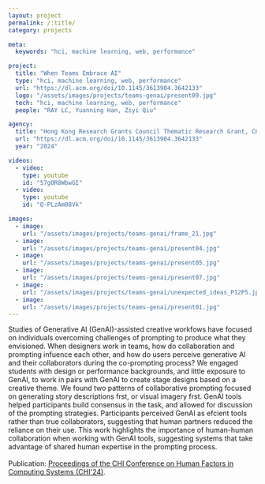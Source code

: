 ```yaml
---
layout: project
permalink: /:title/
category: projects

meta:
  keywords: "hci, machine learning, web, performance"

project:
  title: "When Teams Embrace AI"
  type: "hci, machine learning, web, performance"
  url: "https://dl.acm.org/doi/10.1145/3613904.3642133"
  logo: "/assets/images/projects/teams-genai/present09.jpg"
  tech: "hci, machine learning, web, performance"
  people: "RAY LC, Yuanning Han, Ziyi Qiu"

agency:
  title: "Hong Kong Research Grants Council Thematic Research Grant, CHI"
  url: "https://dl.acm.org/doi/10.1145/3613904.3642133"
  year: "2024"

videos:
  - video:
    type: youtube
    id: "57gOR8WbwGI"
  - video:
    type: youtube
    id: "Q-PLzAm08Vk"

images:
  - image:
    url: "/assets/images/projects/teams-genai/frame_21.jpg"
  - image:
    url: "/assets/images/projects/teams-genai/present04.jpg"
  - image:
    url: "/assets/images/projects/teams-genai/present05.jpg"
  - image:
    url: "/assets/images/projects/teams-genai/present07.jpg"
  - image:
    url: "/assets/images/projects/teams-genai/unexpected_ideas_P12P5.jpg"
  - image:
    url: "/assets/images/projects/teams-genai/present01.jpg"
---
```

<p>
Studies of Generative AI (GenAI)-assisted creative workfows have focused on individuals overcoming challenges of prompting to produce what they envisioned. When designers work in teams, how do collaboration and prompting infuence each other, and how do users perceive generative AI and their collaborators during the co-prompting process? We engaged students with design or performance backgrounds, and little exposure to GenAI, to work in pairs with GenAI to create stage designs based on a creative theme. We found two patterns of collaborative prompting focused on generating story descriptions frst, or visual imagery frst. GenAI tools helped participants build consensus in the task, and allowed for discussion of the prompting strategies. Participants perceived GenAI as efcient tools rather than true collaborators, suggesting that human partners reduced the reliance on their use. This work highlights the importance of human-human collaboration when working with GenAI tools, suggesting systems that take advantage of shared human expertise in the prompting process.<br><br>
Publication: <a href="https://dl.acm.org/doi/10.1145/3613904.3642133"><u>Proceedings of the CHI Conference on Human Factors in Computing Systems (CHI'24)</u></a>.</p>
